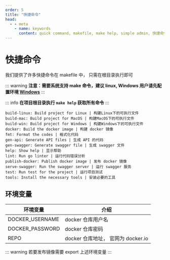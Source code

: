 ```yaml
---
order: 5
title: "快捷命令"
head:
  - - meta
    - name: keywords
      content: quick command, makefile, make help, simple admin, 快捷命令
---
```


# 快捷命令

我们提供了许多快捷命令在 makefile 中， 只需在根目录执行即可

::: warning
**注意：需要系统支持 make 命令，建议 linux, Windows 用户请先配置环境 [Windows](/zh/guide/FAQ.html#如何配置-windows-环境)**
:::

::: info
**在项目根目录执行 `make help` 获取所有命令**
:::

```shell
build-linux: Build project for Linux | 构建Linux下的可执行文件
build-mac: Build project for MacOS | 构建MacOS下的可执行文件
build-win: Build project for Windows | 构建Windows下的可执行文件
docker: Build the docker image | 构建 docker 镜像
fmt: Format the codes | 格式化代码
gen-api: Generate API files | 生成 API 的代码
gen-swagger: Generate swagger file | 生成 swagger 文件
help: Show help | 显示帮助
lint: Run go linter | 运行代码错误分析
publish-docker: Publish docker image | 发布 docker 镜像
serve-swagger: Run the swagger server | 运行 swagger 服务
test: Run test for the project | 运行项目测试
tools: Install the necessary tools | 安装必要的工具
```



## 环境变量

| 环境变量        | 介绍                               |
| --------------- | ---------------------------------- |
| DOCKER_USERNAME | docker 仓库用户名                  |
| DOCKER_PASSWORD | docker 仓库密码                    |
| REPO            | docker 仓库地址， 官网为 docker.io |

::: warning
若要发布镜像需要 export 上述环境变量
:::
